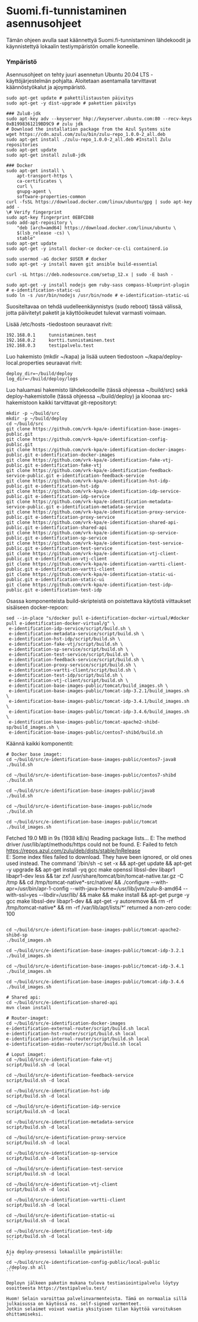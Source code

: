 Suomi.fi-tunnistaminen asennusohjeet
===================

Tämän ohjeen avulla saat käännettyä Suomi.fi-tunnistaminen lähdekoodit ja käynnistettyä lokaalin testiympäristön omalle koneelle.

### Ympäristö

Asennusohjeet on tehty juuri asennetun Ubuntu 20.04 LTS -käyttöjärjestelmän pohjalta. Aloitetaan asentamalla tarvittavat käännöstyökalut ja ajoympäristö.

```
sudo apt-get update # pakettilistausten päivitys
sudo apt-get -y dist-upgrade # pakettien päivitys

### Zulu8-jdk
sudo apt-key adv --keyserver hkp://keyserver.ubuntu.com:80 --recv-keys 0xB1998361219BD9C9 # zulu jdk
# Download the installation package from the Azul Systems site 
wget https://cdn.azul.com/zulu/bin/zulu-repo_1.0.0-2_all.deb
sudo apt-get install ./zulu-repo_1.0.0-2_all.deb #Install Zulu repositories
sudo apt-get update
sudo apt-get install zulu8-jdk

### Docker
sudo apt-get install \
    apt-transport-https \
    ca-certificates \
    curl \
    gnupg-agent \
    software-properties-common
curl -fsSL https://download.docker.com/linux/ubuntu/gpg | sudo apt-key add -
\# Verify fingerprint
sudo apt-key fingerprint 0EBFCD88
sudo add-apt-repository \
    "deb [arch=amd64] https://download.docker.com/linux/ubuntu \
    $(lsb_release -cs) \
    stable"
sudo apt-get update
sudo apt-get -y install docker-ce docker-ce-cli containerd.io

sudo usermod -aG docker $USER # docker
sudo apt-get -y install maven git ansible build-essential

curl -sL https://deb.nodesource.com/setup_12.x | sudo -E bash -

sudo apt-get -y install nodejs gem ruby-sass compass-blueprint-plugin # e-identification-static-ui
sudo ln -s /usr/bin/nodejs /usr/bin/node # e-identification-static-ui
```
Suositeltavaa on tehdä uudelleenkäynnistys (sudo reboot) tässä välissä, jotta päivitetyt paketit ja käyttöoikeudet tulevat varmasti voimaan.

Lisää /etc/hosts -tiedostoon seuraavat rivit:
```
192.168.0.1     tunnistaminen.test
192.168.0.2     kortti.tunnistaminen.test
192.168.0.3     testipalvelu.test
```
Luo hakemisto (mkdir ~/kapa) ja lisää uuteen tiedostoon ~/kapa/deploy-local.properties seuraavat rivit:
```
deploy_dir=~/build/deploy
log_dir=~/build/deploy/logs
```
Luo haluamasi hakemisto lähdekoodeille (tässä ohjeessa ~/build/src) sekä deploy-hakemistolle (tässä ohjeessa ~/build/deploy) ja kloonaa src-hakemistoon kaikki tarvittavat git-repositoryt:
```
mkdir -p ~/build/src
mkdir -p ~/build/deploy
cd ~/build/src
git clone https://github.com/vrk-kpa/e-identification-base-images-public.git
git clone https://github.com/vrk-kpa/e-identification-config-public.git
git clone https://github.com/vrk-kpa/e-identification-docker-images-public.git e-identification-docker-images
git clone https://github.com/vrk-kpa/e-identification-fake-vtj-public.git e-identification-fake-vtj
git clone https://github.com/vrk-kpa/e-identification-feedback-service-public.git e-identification-feedback-service
git clone https://github.com/vrk-kpa/e-identification-hst-idp-public.git e-identification-hst-idp
git clone https://github.com/vrk-kpa/e-identification-idp-service-public.git e-identification-idp-service
git clone https://github.com/vrk-kpa/e-identification-metadata-service-public.git e-identification-metadata-service
git clone https://github.com/vrk-kpa/e-identification-proxy-service-public.git e-identification-proxy-service
git clone https://github.com/vrk-kpa/e-identification-shared-api-public.git e-identification-shared-api
git clone https://github.com/vrk-kpa/e-identification-sp-service-public.git e-identification-sp-service
git clone https://github.com/vrk-kpa/e-identification-test-service-public.git e-identification-test-service
git clone https://github.com/vrk-kpa/e-identification-vtj-client-public.git e-identification-vtj-client
git clone https://github.com/vrk-kpa/e-identification-vartti-client-public.git e-identification-vartti-client
git clone https://github.com/vrk-kpa/e-identification-static-ui-public.git e-identification-static-ui
git clone https://github.com/vrk-kpa/e-identification-test-idp-public.git e-identification-test-idp
```

Osassa komponenteista build-skripteistä on poistettava käytöstä viittaukset sisäiseen docker-repoon:
```
sed --in-place "s/docker pull e-identification-docker-virtual/#docker pull e-identification-docker-virtual/g" \
 e-identification-idp-service/script/build.sh \
 e-identification-metadata-service/script/build.sh \
 e-identification-hst-idp/script/build.sh \
 e-identification-fake-vtj/script/build.sh \
 e-identification-sp-service/script/build.sh \
 e-identification-test-service/script/build.sh \
 e-identification-feedback-service/script/build.sh \
 e-identification-proxy-service/script/build.sh \
 e-identification-vartti-client/script/build.sh \
 e-identification-test-idp/script/build.sh \
 e-identification-vtj-client/script/build.sh \
 e-identification-base-images-public/tomcat/build_images.sh \
 e-identification-base-images-public/tomcat-idp-3.2.1/build_images.sh \
 e-identification-base-images-public/tomcat-idp-3.4.1/build_images.sh \
 e-identification-base-images-public/tomcat-idp-3.4.6/build_images.sh \
 e-identification-base-images-public/tomcat-apache2-shibd-sp/build_images.sh \
 e-identification-base-images-public/centos7-shibd/build.sh
```

Käännä kaikki komponentit:
```
# Docker base imaget:
cd ~/build/src/e-identification-base-images-public/centos7-java8
./build.sh

cd ~/build/src/e-identification-base-images-public/centos7-shibd
./build.sh

cd ~/build/src/e-identification-base-images-public/java8
./build.sh

cd ~/build/src/e-identification-base-images-public/node
./build.sh

cd ~/build/src/e-identification-base-images-public/tomcat
./build_images.sh
````
Fetched 19.0 MB in 9s (1938 kB/s)
Reading package lists...
E: The method driver /usr/lib/apt/methods/https could not be found.
E: Failed to fetch https://repos.azul.com/zulu/deb/dists/stable/InRelease  
E: Some index files failed to download. They have been ignored, or old ones used instead.
The command '/bin/sh -c set -x     && apt-get update     && apt-get -y upgrade && apt-get install -yq gcc make openssl libssl-dev libapr1 libapr1-dev less 	&& tar zxf /usr/share/tomcat/bin/tomcat-native.tar.gz -C /tmp 	&& cd /tmp/tomcat-native*-src/native/ 	&& ./configure --with-apr=/usr/bin/apr-1-config --with-java-home=/usr/lib/jvm/zulu-8-amd64 --with-ssl=yes --libdir=/usr/lib/ 	&& make && make install 	&& apt-get purge -y gcc make libssl-dev libapr1-dev 	&& apt-get -y autoremove 	&& rm -rf /tmp/tomcat-native* 	&& rm -rf /var/lib/apt/lists/*' returned a non-zero code: 100
````

cd ~/build/src/e-identification-base-images-public/tomcat-apache2-shibd-sp
./build_images.sh

cd ~/build/src/e-identification-base-images-public/tomcat-idp-3.2.1
./build_images.sh

cd ~/build/src/e-identification-base-images-public/tomcat-idp-3.4.1
./build_images.sh

cd ~/build/src/e-identification-base-images-public/tomcat-idp-3.4.6
./build_images.sh

# Shared api:
cd ~/build/src/e-identification-shared-api
mvn clean install

# Router-imaget:
cd ~/build/src/e-identification-docker-images
e-identification-external-router/script/build.sh local
e-identification-hst-router/script/build.sh local
e-identification-internal-router/script/build.sh local
e-identification-eidas-router/script/build.sh local

# Loput imaget:
cd ~/build/src/e-identification-fake-vtj
script/build.sh -d local

cd ~/build/src/e-identification-feedback-service
script/build.sh -d local

cd ~/build/src/e-identification-hst-idp
script/build.sh -d local

cd ~/build/src/e-identification-idp-service
script/build.sh -d local

cd ~/build/src/e-identification-metadata-service
script/build.sh -d local

cd ~/build/src/e-identification-proxy-service
script/build.sh -d local

cd ~/build/src/e-identification-sp-service
script/build.sh -d local

cd ~/build/src/e-identification-test-service
script/build.sh -d local

cd ~/build/src/e-identification-vtj-client
script/build.sh -d local

cd ~/build/src/e-identification-vartti-client
script/build.sh -d local

cd ~/build/src/e-identification-static-ui
script/build.sh -d local

cd ~/build/src/e-identification-test-idp
script/build.sh -d local
```

Aja deploy-prosessi lokaalille ympäristölle:
```
cd ~/build/src/e-identification-config-public/local-public
./deploy.sh all
```

Deployn jälkeen paketin mukana tuleva testiasiointipalvelu löytyy osoitteesta https://testipalvelu.test/

Huom! Selain varoittaa palvelinvarmenteista. Tämä on normaalia sillä julkaisussa on käytössä ns. self-signed varmenteet.  
Jotkin selaimet voivat vaatia yksityisen tilan käyttöä varoituksen ohittamiseksi.  
